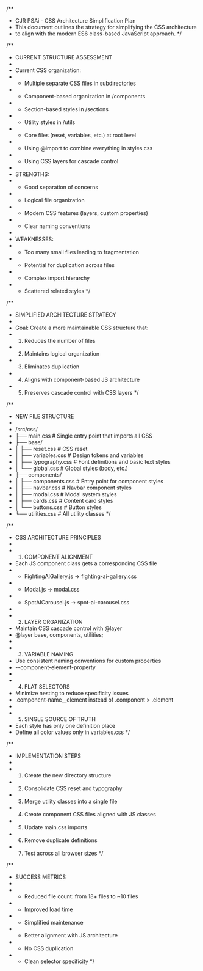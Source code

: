 /\*\*

- CJR PSAi - CSS Architecture Simplification Plan
- This document outlines the strategy for simplifying the CSS architecture
- to align with the modern ES6 class-based JavaScript approach.
  \*/

/\*\*

- CURRENT STRUCTURE ASSESSMENT
-
- Current CSS organization:
- - Multiple separate CSS files in subdirectories
- - Component-based organization in /components
- - Section-based styles in /sections
- - Utility styles in /utils
- - Core files (reset, variables, etc.) at root level
- - Using @import to combine everything in styles.css
- - Using CSS layers for cascade control
-
- STRENGTHS:
- - Good separation of concerns
- - Logical file organization
- - Modern CSS features (layers, custom properties)
- - Clear naming conventions
-
- WEAKNESSES:
- - Too many small files leading to fragmentation
- - Potential for duplication across files
- - Complex import hierarchy
- - Scattered related styles
    \*/

/\*\*

- SIMPLIFIED ARCHITECTURE STRATEGY
-
- Goal: Create a more maintainable CSS structure that:
- 1.  Reduces the number of files
- 2.  Maintains logical organization
- 3.  Eliminates duplication
- 4.  Aligns with component-based JS architecture
- 5.  Preserves cascade control with CSS layers
      \*/

/\*\*

- NEW FILE STRUCTURE
-
- /src/css/
- ├── main.css # Single entry point that imports all CSS
- ├── base/
- │ ├── reset.css # CSS reset
- │ ├── variables.css # Design tokens and variables
- │ ├── typography.css # Font definitions and basic text styles
- │ └── global.css # Global styles (body, etc.)
- ├── components/
- │ ├── components.css # Entry point for component styles
- │ ├── navbar.css # Navbar component styles
- │ ├── modal.css # Modal system styles
- │ ├── cards.css # Content card styles
- │ └── buttons.css # Button styles
- └── utilities.css # All utility classes
  \*/

/\*\*

- CSS ARCHITECTURE PRINCIPLES
-
- 1.  COMPONENT ALIGNMENT
- Each JS component class gets a corresponding CSS file
- - FightingAIGallery.js → fighting-ai-gallery.css
- - Modal.js → modal.css
- - SpotAICarousel.js → spot-ai-carousel.css
-
- 2.  LAYER ORGANIZATION
- Maintain CSS cascade control with @layer
- @layer base, components, utilities;
-
- 3.  VARIABLE NAMING
- Use consistent naming conventions for custom properties
- --component-element-property
-
- 4.  FLAT SELECTORS
- Minimize nesting to reduce specificity issues
- .component-name\_\_element instead of .component > .element
-
- 5.  SINGLE SOURCE OF TRUTH
- Each style has only one definition place
- Define all color values only in variables.css
  \*/

/\*\*

- IMPLEMENTATION STEPS
-
- 1.  Create the new directory structure
- 2.  Consolidate CSS reset and typography
- 3.  Merge utility classes into a single file
- 4.  Create component CSS files aligned with JS classes
- 5.  Update main.css imports
- 6.  Remove duplicate definitions
- 7.  Test across all browser sizes
      \*/

/\*\*

- SUCCESS METRICS
-
- - Reduced file count: from 18+ files to ~10 files
- - Improved load time
- - Simplified maintenance
- - Better alignment with JS architecture
- - No CSS duplication
- - Clean selector specificity
    \*/
